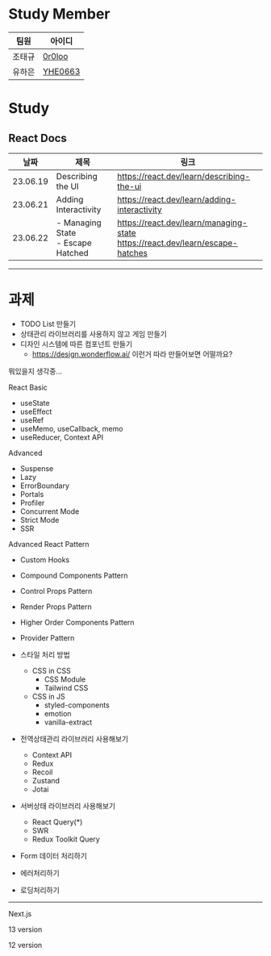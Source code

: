 # Study Member
| 팀원 | 아이디 |
| --- | --- |
| 조태규 | [0r0loo](https://github.com/0r0loo) |
| 유하은 | [YHE0663](https://github.com/YHE0663) |

# Study
## React Docs
| 날짜 | 제목                                | 링크                                                                                  |
| --- |-----------------------------------|-------------------------------------------------------------------------------------|
| 23.06.19 | Describing the UI                 | https://react.dev/learn/describing-the-ui                                           |
| 23.06.21 | Adding Interactivity              | https://react.dev/learn/adding-interactivity                                        |
| 23.06.22 | - Managing State<br/>-  Escape Hatched | https://react.dev/learn/managing-state <br/> https://react.dev/learn/escape-hatches |



---
# 과제

- TODO List 만들기
- 상태관리 라이브러리를 사용하지 않고 게임 만들기
- 디자인 시스템에 따른 컴포넌트 만들기
  - https://design.wonderflow.ai/ 이런거 따라 만들어보면 어떨까요?





뭐있을지 생각중...

React
Basic
- useState
- useEffect
- useRef
- useMemo, useCallback, memo
- useReducer, Context API

Advanced
- Suspense
- Lazy
- ErrorBoundary
- Portals
- Profiler
- Concurrent Mode
- Strict Mode
- SSR

Advanced React Pattern
- Custom Hooks
- Compound Components Pattern
- Control Props Pattern
- Render Props Pattern
- Higher Order Components Pattern
- Provider Pattern


- 스타일 처리 방법
  - CSS in CSS
    - CSS Module
    - Tailwind CSS
  - CSS in JS
    - styled-components
    - emotion
    - vanilla-extract


- 전역상태관리 라이브러리 사용해보기
  - Context API
  - Redux
  - Recoil
  - Zustand
  - Jotai
  
- 서버상태 라이브러리 사용해보기
  - React Query(*)
  - SWR
  - Redux Toolkit Query


- Form 데이터 처리하기
- 에러처리하기
- 로딩처리하기


-------
Next.js

13 version

12 version
